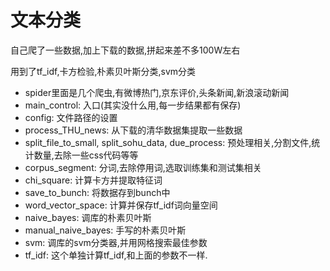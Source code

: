 # 文本分类

自己爬了一些数据,加上下载的数据,拼起来差不多100W左右

用到了tf_idf,卡方检验,朴素贝叶斯分类,svm分类

* spider里面是几个爬虫,有微博热门,京东评价,头条新闻,新浪滚动新闻
* main_control: 入口(其实没什么用,每一步结果都有保存)
* config: 文件路径的设置
* process_THU_news: 从下载的清华数据集提取一些数据
* split_file_to_small, split_sohu_data, due_process: 预处理相关,分割文件,统计数量,去除一些css代码等等
* corpus_segment: 分词,去除停用词,选取训练集和测试集相关
* chi_square: 计算卡方并提取特征词
* save_to_bunch: 将数据存到bunch中
* word_vector_space: 计算并保存tf_idf词向量空间
* naive_bayes: 调库的朴素贝叶斯
* manual_naive_bayes: 手写的朴素贝叶斯
* svm: 调库的svm分类器,并用网格搜索最佳参数
* tf_idf: 这个单独计算tf_idf,和上面的参数不一样.

